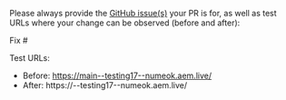 Please always provide the [GitHub issue(s)](../issues) your PR is for, as well as test URLs where your change can be observed (before and after):

Fix #<gh-issue-id>

Test URLs:
- Before: https://main--testing17--numeok.aem.live/
- After: https://<branch>--testing17--numeok.aem.live/
